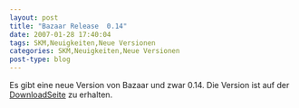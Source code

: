 ```yaml
---
layout: post
title: "Bazaar Release  0.14"
date: 2007-01-28 17:40:04
tags: SKM,Neuigkeiten,Neue Versionen
categories: SKM,Neuigkeiten,Neue Versionen
post-type: blog
---
```

Es gibt eine neue Version von Bazaar und zwar 0.14. Die Version ist auf der <a href="http://bazaar-vcs.org/Download"  title="http://bazaar-vcs.org">DownloadSeite<a> zu erhalten.
